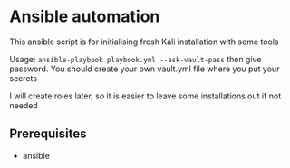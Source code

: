 # Ansible automation
This ansible script is for initialising fresh Kali installation with some tools

Usage: `ansible-playbook playbook.yml --ask-vault-pass`
then give password. You should create your own vault.yml file where you put your secrets

I will create roles later, so it is easier to leave some installations out if not needed

## Prerequisites
- ansible
